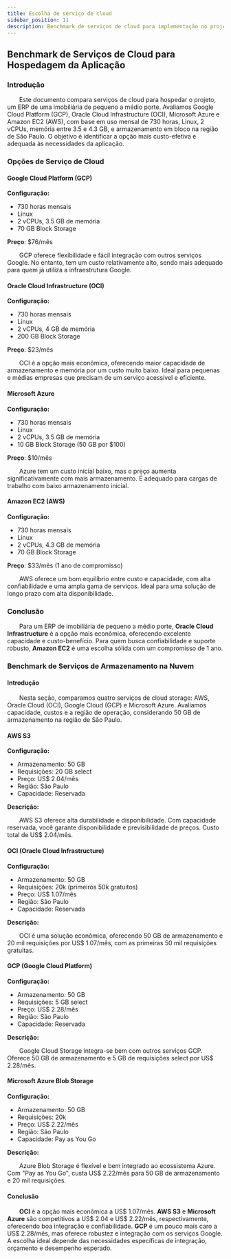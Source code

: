 ```yaml
---
title: Escolha de serviço de cloud
sidebar_position: 11
description: Benchmark de serviços de cloud para implementação no projeto.
---
```


## Benchmark de Serviços de Cloud para Hospedagem da Aplicação

### Introdução

<div style={{ textAlign: 'justify' }}>
    <p>
        &emsp;&emsp;Este documento compara serviços de cloud para hospedar o projeto, um ERP de uma imobiliária de pequeno a médio porte. Avaliamos Google Cloud Platform (GCP), Oracle Cloud Infrastructure (OCI), Microsoft Azure e Amazon EC2 (AWS), com base em uso mensal de 730 horas, Linux, 2 vCPUs, memória entre 3.5 e 4.3 GB, e armazenamento em bloco na região de São Paulo. O objetivo é identificar a opção mais custo-efetiva e adequada às necessidades da aplicação.
    </p>
</div>

### Opções de Serviço de Cloud

#### Google Cloud Platform (GCP)

**Configuração:**
- 730 horas mensais
- Linux
- 2 vCPUs, 3.5 GB de memória
- 70 GB Block Storage

**Preço**: $76/mês

<div style={{ textAlign: 'justify' }}>
    <p>
        &emsp;&emsp;GCP oferece flexibilidade e fácil integração com outros serviços Google. No entanto, tem um custo relativamente alto, sendo mais adequado para quem já utiliza a infraestrutura Google.
    </p>
</div>

#### Oracle Cloud Infrastructure (OCI)

**Configuração:**
- 730 horas mensais
- Linux
- 2 vCPUs, 4 GB de memória
- 200 GB Block Storage

**Preço**: $23/mês

<div style={{ textAlign: 'justify' }}>
    <p>
        &emsp;&emsp;OCI é a opção mais econômica, oferecendo maior capacidade de armazenamento e memória por um custo muito baixo. Ideal para pequenas e médias empresas que precisam de um serviço acessível e eficiente.
    </p>
</div>

#### Microsoft Azure

**Configuração:**
- 730 horas mensais
- Linux
- 2 vCPUs, 3.5 GB de memória
- 10 GB Block Storage (50 GB por $100)

**Preço**: $10/mês

<div style={{ textAlign: 'justify' }}>
    <p>
        &emsp;&emsp;Azure tem um custo inicial baixo, mas o preço aumenta significativamente com mais armazenamento. É adequado para cargas de trabalho com baixo armazenamento inicial.
    </p>
</div>

#### Amazon EC2 (AWS)

**Configuração:**
- 730 horas mensais
- Linux
- 2 vCPUs, 4.3 GB de memória
- 70 GB Block Storage

**Preço**: $33/mês (1 ano de compromisso)

<div style={{ textAlign: 'justify' }}>
    <p>
        &emsp;&emsp;AWS oferece um bom equilíbrio entre custo e capacidade, com alta confiabilidade e uma ampla gama de serviços. Ideal para uma solução de longo prazo com alta disponibilidade.
    </p>
</div>

### Conclusão

<div style={{ textAlign: 'justify' }}>
    <p>
        &emsp;&emsp;Para um ERP de imobiliária de pequeno a médio porte, <b>Oracle Cloud Infrastructure</b> é a opção mais econômica, oferecendo excelente capacidade e custo-benefício. Para quem busca confiabilidade e suporte robusto, <b>Amazon EC2</b> é uma escolha sólida com um compromisso de 1 ano.
    </p>
</div>

### Benchmark de Serviços de Armazenamento na Nuvem

#### Introdução

<div style={{ textAlign: 'justify' }}>
    <p>
        &emsp;&emsp;Nesta seção, comparamos quatro serviços de cloud storage: AWS, Oracle Cloud (OCI), Google Cloud (GCP) e Microsoft Azure. Avaliamos capacidade, custos e a região de operação, considerando 50 GB de armazenamento na região de São Paulo.
    </p>
</div>

#### AWS S3

**Configuração:**
- Armazenamento: 50 GB
- Requisições: 20 GB select
- Preço: US$ 2.04/mês
- Região: São Paulo
- Capacidade: Reservada

**Descrição:**
<div style={{ textAlign: 'justify' }}>
    <p>
        &emsp;&emsp;AWS S3 oferece alta durabilidade e disponibilidade. Com capacidade reservada, você garante disponibilidade e previsibilidade de preços. Custo total de US$ 2.04/mês.
    </p>
</div>

#### OCI (Oracle Cloud Infrastructure)

**Configuração:**
- Armazenamento: 50 GB
- Requisições: 20k (primeiros 50k gratuitos)
- Preço: US$ 1.07/mês
- Região: São Paulo
- Capacidade: Reservada

**Descrição:**
<div style={{ textAlign: 'justify' }}>
    <p>
        &emsp;&emsp;OCI é uma solução econômica, oferecendo 50 GB de armazenamento e 20 mil requisições por US$ 1.07/mês, com as primeiras 50 mil requisições gratuitas.
    </p>
</div>

#### GCP (Google Cloud Platform)

**Configuração:**
- Armazenamento: 50 GB
- Requisições: 5 GB select
- Preço: US$ 2.28/mês
- Região: São Paulo
- Capacidade: Reservada

**Descrição:**
<div style={{ textAlign: 'justify' }}>
    <p>
        &emsp;&emsp;Google Cloud Storage integra-se bem com outros serviços GCP. Oferece 50 GB de armazenamento e 5 GB de requisições select por US$ 2.28/mês.
    </p>
</div>

#### Microsoft Azure Blob Storage

**Configuração:**
- Armazenamento: 50 GB
- Requisições: 20k
- Preço: US$ 2.22/mês
- Região: São Paulo
- Capacidade: Pay as You Go

**Descrição:**

<div style={{ textAlign: 'justify' }}>
    <p>
        &emsp;&emsp;Azure Blob Storage é flexível e bem integrado ao ecossistema Azure. Com "Pay as You Go", custa US$ 2.22/mês para 50 GB de armazenamento e 20 mil requisições.
    </p>
</div>

#### Conclusão

<div style={{ textAlign: 'justify' }}>
    <p>
        &emsp;&emsp;<b>OCI</b> é a opção mais econômica a US$ 1.07/mês. <b>AWS S3</b> e <b>Microsoft Azure</b> são competitivos a US$ 2.04 e US$ 2.22/mês, respectivamente, oferecendo boa integração e confiabilidade. <b>GCP</b> é um pouco mais caro a US$ 2.28/mês, mas oferece robustez e integração com os serviços Google.
        A escolha ideal depende das necessidades específicas de integração, orçamento e desempenho esperado.
    </p>
</div>


